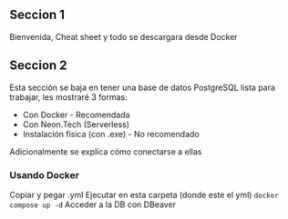 ## Seccion 1

Bienvenida, Cheat sheet y todo se descargara desde Docker


## Seccion 2

Esta sección se baja en tener una base de datos PostgreSQL lista para trabajar, les mostraré 3 formas:

- Con Docker - Recomendada
- Con Neon.Tech (Serverless)
- Instalación física (con .exe) - No recomendado

Adicionalmente se explica cómo conectarse a ellas

### Usando Docker

Copiar y pegar .yml
Ejecutar en esta carpeta (donde este el yml) `docker compose up -d`
Acceder a la DB con DBeaver

